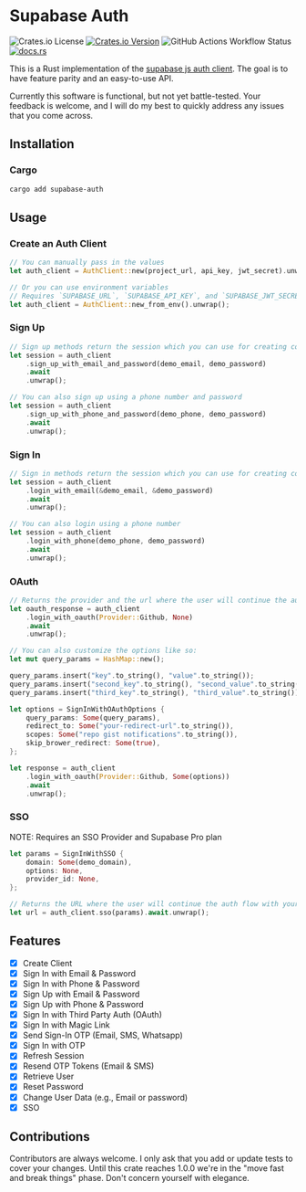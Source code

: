 # Supabase Auth

![Crates.io License](https://img.shields.io/crates/l/supabase-auth?style=for-the-badge)
[![Crates.io Version](https://img.shields.io/crates/v/supabase-auth?style=for-the-badge)](https://crates.io/crates/supabase-auth)
![GitHub Actions Workflow Status](https://img.shields.io/github/actions/workflow/status/proziam/supabase-auth-rs/rust.yml?branch=main&style=for-the-badge)
[![docs.rs](https://img.shields.io/docsrs/supabase-auth?style=for-the-badge)](https://docs.rs/supabase-auth/latest/supabase_auth/index.html)

This is a Rust implementation of the [supabase js auth client](https://github.com/supabase/gotrue-js). The goal is to have feature parity and an easy-to-use API. 

Currently this software is functional, but not yet battle-tested. Your feedback is welcome, and I will do my best to quickly address any issues that you come across.

## Installation

### Cargo

```bash
cargo add supabase-auth 
```

## Usage

### Create an Auth Client

```rust
// You can manually pass in the values
let auth_client = AuthClient::new(project_url, api_key, jwt_secret).unwrap();

// Or you can use environment variables
// Requires `SUPABASE_URL`, `SUPABASE_API_KEY`, and `SUPABASE_JWT_SECRET` environment variables
let auth_client = AuthClient::new_from_env().unwrap();
```

### Sign Up

```rust
// Sign up methods return the session which you can use for creating cookies
let session = auth_client
    .sign_up_with_email_and_password(demo_email, demo_password)
    .await
    .unwrap();

// You can also sign up using a phone number and password
let session = auth_client
    .sign_up_with_phone_and_password(demo_phone, demo_password)
    .await
    .unwrap();
```

### Sign In

```rust
// Sign in methods return the session which you can use for creating cookies
let session = auth_client
    .login_with_email(&demo_email, &demo_password)
    .await
    .unwrap();

// You can also login using a phone number
let session = auth_client
    .login_with_phone(demo_phone, demo_password)
    .await
    .unwrap();
```

### OAuth

```rust
// Returns the provider and the url where the user will continue the auth flow
let oauth_response = auth_client
    .login_with_oauth(Provider::Github, None)
    .await
    .unwrap();

// You can also customize the options like so:
let mut query_params = HashMap::new();

query_params.insert("key".to_string(), "value".to_string());
query_params.insert("second_key".to_string(), "second_value".to_string());
query_params.insert("third_key".to_string(), "third_value".to_string());

let options = SignInWithOAuthOptions {
    query_params: Some(query_params),
    redirect_to: Some("your-redirect-url".to_string()),
    scopes: Some("repo gist notifications".to_string()),
    skip_brower_redirect: Some(true),
};

let response = auth_client
    .login_with_oauth(Provider::Github, Some(options))
    .await
    .unwrap();
```

### SSO

NOTE: Requires an SSO Provider and Supabase Pro plan

```rust
let params = SignInWithSSO {
    domain: Some(demo_domain),
    options: None,
    provider_id: None,
};

// Returns the URL where the user will continue the auth flow with your SSO provider
let url = auth_client.sso(params).await.unwrap();
```


## Features
- [x] Create Client
- [x] Sign In with Email & Password
- [x] Sign In with Phone & Password
- [x] Sign Up with Email & Password
- [x] Sign Up with Phone & Password
- [x] Sign In with Third Party Auth (OAuth)
- [x] Sign In with Magic Link 
- [x] Send Sign-In OTP (Email, SMS, Whatsapp)
- [x] Sign In with OTP
- [x] Refresh Session
- [x] Resend OTP Tokens (Email & SMS)
- [x] Retrieve User
- [x] Reset Password
- [x] Change User Data (e.g., Email or password)
- [x] SSO

## Contributions

Contributors are always welcome. I only ask that you add or update tests to cover your changes. Until this crate reaches 1.0.0 we're in the "move fast and break things" phase. Don't concern yourself with elegance.
